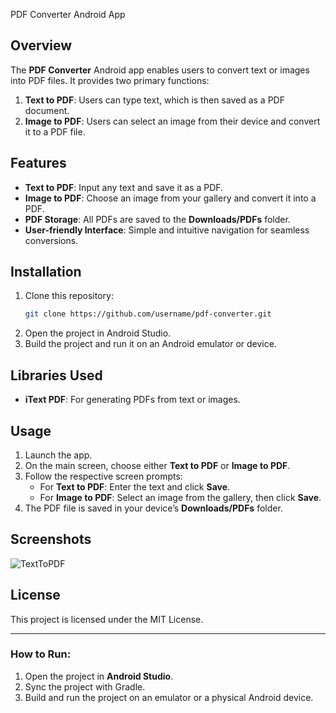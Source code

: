 PDF Converter Android App

## Overview

The **PDF Converter** Android app enables users to convert text or images into PDF files. It provides two primary functions:
1. **Text to PDF**: Users can type text, which is then saved as a PDF document.
2. **Image to PDF**: Users can select an image from their device and convert it to a PDF file.

## Features
- **Text to PDF**: Input any text and save it as a PDF.
- **Image to PDF**: Choose an image from your gallery and convert it into a PDF.
- **PDF Storage**: All PDFs are saved to the **Downloads/PDFs** folder.
- **User-friendly Interface**: Simple and intuitive navigation for seamless conversions.

## Installation
1. Clone this repository:
   ```bash
   git clone https://github.com/username/pdf-converter.git
   ```
2. Open the project in Android Studio.
3. Build the project and run it on an Android emulator or device.

## Libraries Used
- **iText PDF**: For generating PDFs from text or images.

## Usage
1. Launch the app.
2. On the main screen, choose either **Text to PDF** or **Image to PDF**.
3. Follow the respective screen prompts:
   - For **Text to PDF**: Enter the text and click **Save**.
   - For **Image to PDF**: Select an image from the gallery, then click **Save**.
4. The PDF file is saved in your device’s **Downloads/PDFs** folder.

## Screenshots
![TextToPDF](screenshots/Home)

## License
This project is licensed under the MIT License.

---

### How to Run:
1. Open the project in **Android Studio**.
2. Sync the project with Gradle.
3. Build and run the project on an emulator or a physical Android device.

